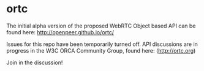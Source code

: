 ortc
====

The initial alpha version of the proposed WebRTC Object based API can be found here:
http://openpeer.github.io/ortc/


Issues for this repo have been temporarily turned off. API discussions are in progress in the W3C ORCA Community Group, found here:
(http://ortc.org)

Join in the discussion!
